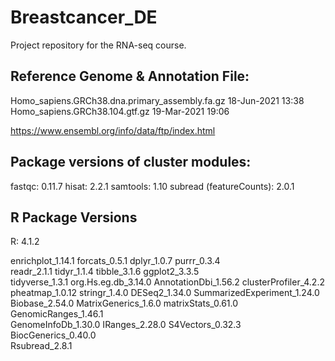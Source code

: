 # Breastcancer_DE
Project repository for the RNA-seq course.

## Reference Genome & Annotation File:
Homo_sapiens.GRCh38.dna.primary_assembly.fa.gz     18-Jun-2021 13:38
Homo_sapiens.GRCh38.104.gtf.gz                     19-Mar-2021 19:06

https://www.ensembl.org/info/data/ftp/index.html

## Package versions of cluster modules:
fastqc: 0.11.7
hisat: 2.2.1
samtools: 1.10
subread (featureCounts): 2.0.1

## R Package Versions
R: 4.1.2

enrichplot_1.14.1           forcats_0.5.1               dplyr_1.0.7                 purrr_0.3.4                
readr_2.1.1                 tidyr_1.1.4                 tibble_3.1.6                ggplot2_3.3.5              
tidyverse_1.3.1             org.Hs.eg.db_3.14.0         AnnotationDbi_1.56.2        clusterProfiler_4.2.2      
pheatmap_1.0.12             stringr_1.4.0               DESeq2_1.34.0               SummarizedExperiment_1.24.0
Biobase_2.54.0              MatrixGenerics_1.6.0        matrixStats_0.61.0          GenomicRanges_1.46.1       
GenomeInfoDb_1.30.0         IRanges_2.28.0              S4Vectors_0.32.3            BiocGenerics_0.40.0        
Rsubread_2.8.1  
